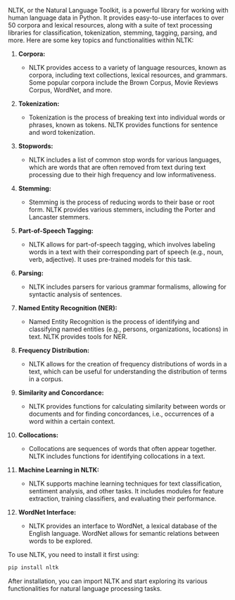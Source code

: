 NLTK, or the Natural Language Toolkit, is a powerful library for working with human language data in Python. It provides easy-to-use interfaces to over 50 corpora and lexical resources, along with a suite of text processing libraries for classification, tokenization, stemming, tagging, parsing, and more. Here are some key topics and functionalities within NLTK:

1. **Corpora:**
   - NLTK provides access to a variety of language resources, known as corpora, including text collections, lexical resources, and grammars. Some popular corpora include the Brown Corpus, Movie Reviews Corpus, WordNet, and more.

2. **Tokenization:**
   - Tokenization is the process of breaking text into individual words or phrases, known as tokens. NLTK provides functions for sentence and word tokenization.

3. **Stopwords:**
   - NLTK includes a list of common stop words for various languages, which are words that are often removed from text during text processing due to their high frequency and low informativeness.

4. **Stemming:**
   - Stemming is the process of reducing words to their base or root form. NLTK provides various stemmers, including the Porter and Lancaster stemmers.

5. **Part-of-Speech Tagging:**
   - NLTK allows for part-of-speech tagging, which involves labeling words in a text with their corresponding part of speech (e.g., noun, verb, adjective). It uses pre-trained models for this task.

6. **Parsing:**
   - NLTK includes parsers for various grammar formalisms, allowing for syntactic analysis of sentences.

7. **Named Entity Recognition (NER):**
   - Named Entity Recognition is the process of identifying and classifying named entities (e.g., persons, organizations, locations) in text. NLTK provides tools for NER.

8. **Frequency Distribution:**
   - NLTK allows for the creation of frequency distributions of words in a text, which can be useful for understanding the distribution of terms in a corpus.

9. **Similarity and Concordance:**
   - NLTK provides functions for calculating similarity between words or documents and for finding concordances, i.e., occurrences of a word within a certain context.

10. **Collocations:**
    - Collocations are sequences of words that often appear together. NLTK includes functions for identifying collocations in a text.

11. **Machine Learning in NLTK:**
    - NLTK supports machine learning techniques for text classification, sentiment analysis, and other tasks. It includes modules for feature extraction, training classifiers, and evaluating their performance.

12. **WordNet Interface:**
    - NLTK provides an interface to WordNet, a lexical database of the English language. WordNet allows for semantic relations between words to be explored.

To use NLTK, you need to install it first using:

```python
pip install nltk
```

After installation, you can import NLTK and start exploring its various functionalities for natural language processing tasks.
